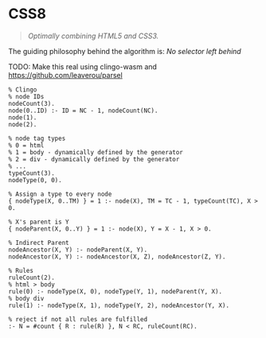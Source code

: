 # CSS8

> _Optimally combining HTML5 and CSS3._

The guiding philosophy behind the algorithm is: _No selector left behind_

TODO: Make this real using clingo-wasm and https://github.com/leaverou/parsel

```
% Clingo
% node IDs
nodeCount(3).
node(0..ID) :- ID = NC - 1, nodeCount(NC).
node(1).
node(2).

% node tag types
% 0 = html
% 1 = body - dynamically defined by the generator
% 2 = div - dynamically defined by the generator
% ...
typeCount(3).
nodeType(0, 0).

% Assign a type to every node
{ nodeType(X, 0..TM) } = 1 :- node(X), TM = TC - 1, typeCount(TC), X > 0.

% X's parent is Y
{ nodeParent(X, 0..Y) } = 1 :- node(X), Y = X - 1, X > 0.

% Indirect Parent
nodeAncestor(X, Y) :- nodeParent(X, Y).
nodeAncestor(X, Y) :- nodeAncestor(X, Z), nodeAncestor(Z, Y).

% Rules
ruleCount(2).
% html > body
rule(0) :- nodeType(X, 0), nodeType(Y, 1), nodeParent(Y, X).
% body div
rule(1) :- nodeType(X, 1), nodeType(Y, 2), nodeAncestor(Y, X).

% reject if not all rules are fulfilled
:- N = #count { R : rule(R) }, N < RC, ruleCount(RC).

```
